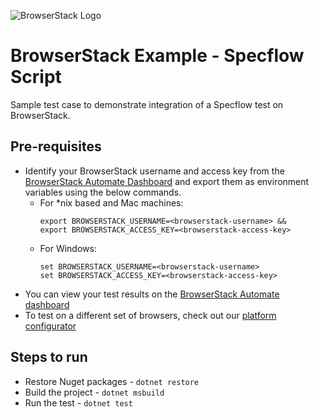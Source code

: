 ![BrowserStack Logo](https://camo.githubusercontent.com/09765325129b9ca76d770b128dbe30665379b7f2915d9b60bf57fc44d9920305/68747470733a2f2f7777772e62726f77736572737461636b2e636f6d2f696d616765732f7374617469632f6865616465722d6c6f676f2e6a7067)


# BrowserStack Example - Specflow Script

Sample test case to demonstrate integration of a Specflow test on BrowserStack.

## Pre-requisites

* Identify your BrowserStack username and access key from the [BrowserStack Automate Dashboard](https://automate.browserstack.com/) and export them as environment variables using the below commands. 
  - For *nix based and Mac machines:
      ```
      export BROWSERSTACK_USERNAME=<browserstack-username> &&
      export BROWSERSTACK_ACCESS_KEY=<browserstack-access-key>
      ```
  - For Windows:
      ```
      set BROWSERSTACK_USERNAME=<browserstack-username>
      set BROWSERSTACK_ACCESS_KEY=<browserstack-access-key>
      ```
* You can view your test results on the [BrowserStack Automate dashboard](https://www.browserstack.com/automate)
* To test on a different set of browsers, check out our [platform configurator](https://www.browserstack.com/docs/automate/selenium/select-browsers-and-devices)

## Steps to run
- Restore Nuget packages - `dotnet restore`
- Build the project - `dotnet msbuild`
- Run the test - `dotnet test`